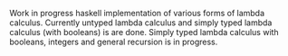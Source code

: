 Work in progress haskell implementation of various forms of lambda calculus. Currently untyped lambda calculus and simply typed lambda calculus (with booleans) is are done. Simply typed lambda calculus with booleans, integers and general recursion is in progress.
